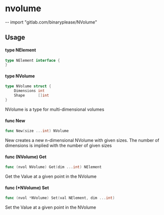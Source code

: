 # nvolume
--
    import "gitlab.com/binaryplease/NVolume"


## Usage

#### type NElement

```go
type NElement interface {
}
```


#### type NVolume

```go
type NVolume struct {
	Dimensions int
	Shape      []int
}
```

NVolume is a type for multi-dimensional volumes

#### func  New

```go
func New(size ...int) NVolume
```
New creates a new n-dimensional NVolume with given sizes. The number of
dimensions is implied with the number of given sizes

#### func (NVolume) Get

```go
func (nvol NVolume) Get(dim ...int) NElement
```
Get the Value at a given point in the NVolume

#### func (*NVolume) Set

```go
func (nvol *NVolume) Set(val NElement, dim ...int)
```
Set the Value at a given point in the NVolume
